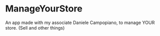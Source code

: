 # ManageYourStore
An app made with my associate Daniele Campopiano, to manage YOUR store. (Sell and other things)

